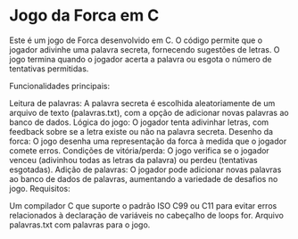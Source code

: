 # Jogo da Forca em C

Este é um jogo de Forca desenvolvido em C. O código permite que o jogador adivinhe uma palavra secreta, fornecendo sugestões de letras. O jogo termina quando o jogador acerta a palavra ou esgota o número de tentativas permitidas.

Funcionalidades principais:

Leitura de palavras: A palavra secreta é escolhida aleatoriamente de um arquivo de texto (palavras.txt), com a opção de adicionar novas palavras ao banco de dados.
Lógica do jogo: O jogador tenta adivinhar letras, com feedback sobre se a letra existe ou não na palavra secreta.
Desenho da forca: O jogo desenha uma representação da forca à medida que o jogador comete erros.
Condições de vitória/perda: O jogo verifica se o jogador venceu (adivinhou todas as letras da palavra) ou perdeu (tentativas esgotadas).
Adição de palavras: O jogador pode adicionar novas palavras ao banco de dados de palavras, aumentando a variedade de desafios no jogo.
Requisitos:

Um compilador C que suporte o padrão ISO C99 ou C11 para evitar erros relacionados à declaração de variáveis no cabeçalho de loops for.
Arquivo palavras.txt com palavras para o jogo.
